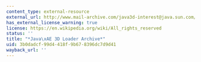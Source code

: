```yaml
---
content_type: external-resource
external_url: http://www.mail-archive.com/java3d-interest@java.sun.com/
has_external_license_warning: true
license: https://en.wikipedia.org/wiki/All_rights_reserved
status: ''
title: "*Java\xAE 3D Loader Archive*"
uid: 3b0dadcf-99d4-418f-9b67-8396dc7d9d41
wayback_url: ''
---
```

